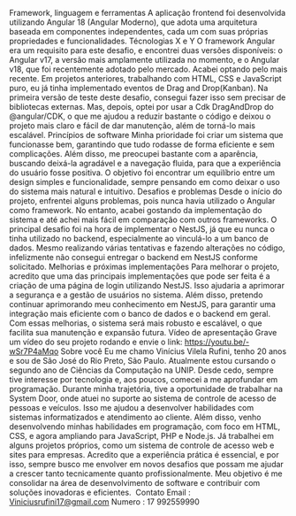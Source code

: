 Framework, linguagem e ferramentas
A aplicação frontend foi desenvolvida utilizando Angular 18 (Angular Moderno), que adota uma arquitetura baseada em componentes independentes, cada um com suas próprias propriedades e funcionalidades.
Técnologias X e Y
O framework Angular era um requisito para este desafio, e encontrei duas versões disponíveis: o Angular v17, a versão mais amplamente utilizada no momento, e o Angular v18, que foi recentemente adotado pelo mercado. Acabei optando pelo mais recente.
Em projetos anteriores, trabalhando com HTML, CSS e JavaScript puro, eu já tinha implementado eventos de Drag and Drop(Kanban). Na primeira versão de teste deste desafio, consegui fazer isso sem precisar de bibliotecas externas. Mas, depois, optei por usar a Cdk DragAndDrop do @angular/CDK, o que me ajudou a reduzir bastante o código e deixou o projeto mais claro e fácil de dar manutenção, além de torná-lo mais escalável.
Princípios de software
Minha prioridade foi criar um sistema que funcionasse bem, garantindo que tudo rodasse de forma eficiente e sem complicações. Além disso, me preocupei bastante com a aparência, buscando deixá-la agradável e a navegação fluida, para que a experiência do usuário fosse positiva. O objetivo foi encontrar um equilíbrio entre um design simples e funcionalidade, sempre pensando em como deixar o uso do sistema mais natural e intuitivo.
Desafios e problemas
Desde o início do projeto, enfrentei alguns problemas, pois nunca havia utilizado o Angular como framework. No entanto, acabei gostando da implementação do sistema e até achei mais fácil em comparação com outros frameworks. O principal desafio foi na hora de implementar o NestJS, já que eu nunca o tinha utilizado no backend, especialmente ao vinculá-lo a um banco de dados. Mesmo realizando várias tentativas e fazendo alterações no código, infelizmente não consegui entregar o backend em NestJS conforme solicitado.
Melhorias e próximas implementações
Para melhorar o projeto, acredito que uma das principais implementações que pode ser feita é a criação de uma página de login utilizando NestJS. Isso ajudaria a aprimorar a segurança e a gestão de usuários no sistema. Além disso, pretendo continuar aprimorando meu conhecimento em NestJS, para garantir uma integração mais eficiente com o banco de dados e o backend em geral. Com essas melhorias, o sistema será mais robusto e escalável, o que facilita sua manutenção e expansão futura.
Vídeo de apresentação
Grave um vídeo do seu projeto rodando e envie o link: https://youtu.be/-wSr7P4aMqo
Sobre você
Eu me chamo Vinícius Vilela Rufini, tenho 20 anos e sou de São José do Rio Preto, São Paulo. Atualmente estou cursando o segundo ano de Ciências da Computação na UNIP. Desde cedo, sempre tive interesse por tecnologia e, aos poucos, comecei a me aprofundar em programação. Durante minha trajetória, tive a oportunidade de trabalhar na System Door, onde atuei no suporte ao sistema de controle de acesso de pessoas e veículos. Isso me ajudou a desenvolver habilidades com sistemas informatizados e atendimento ao cliente.
Além disso, venho desenvolvendo minhas habilidades em programação, com foco em HTML, CSS, e agora ampliando para JavaScript, PHP e Node.js. Já trabalhei em alguns projetos próprios, como um sistema de controle de acesso web e sites para empresas. Acredito que a experiência prática é essencial, e por isso, sempre busco me envolver em novos desafios que possam me ajudar a crescer tanto tecnicamente quanto profissionalmente. Meu objetivo é me consolidar na área de desenvolvimento de software e contribuir com soluções inovadoras e eficientes. 
Contato Email : Viniciusrufini17@gmail.com Numero : 17 992559990 

